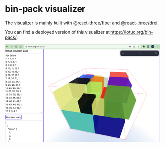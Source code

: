 # bin-pack visualizer

The visualizer is mainly built with
[@react-three/fiber](https://github.com/pmndrs/react-three-fiber) and
[@react-three/drei](https://github.com/pmndrs/drei).

You can find a deployed version of this visualizer at
https://lotuc.org/bin-pack/.

![](./doc/resources/bin-pack-sample-visualization-0.png)

